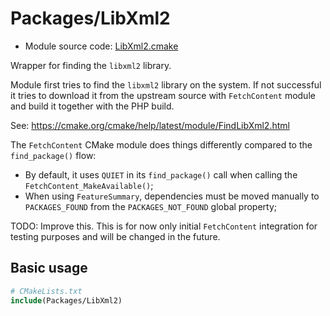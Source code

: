 <!-- This is auto-generated file. -->
# Packages/LibXml2

* Module source code: [LibXml2.cmake](https://github.com/petk/php-build-system/blob/master/cmake/cmake/modules/Packages/LibXml2.cmake)

Wrapper for finding the `libxml2` library.

Module first tries to find the `libxml2` library on the system. If not
successful it tries to download it from the upstream source with `FetchContent`
module and build it together with the PHP build.

See: https://cmake.org/cmake/help/latest/module/FindLibXml2.html

The `FetchContent` CMake module does things differently compared to the
`find_package()` flow:
* By default, it uses `QUIET` in its `find_package()` call when calling the
  `FetchContent_MakeAvailable()`;
* When using `FeatureSummary`, dependencies must be moved manually to
  `PACKAGES_FOUND` from the `PACKAGES_NOT_FOUND` global property;

TODO: Improve this. This is for now only initial `FetchContent` integration for
testing purposes and will be changed in the future.

## Basic usage

```cmake
# CMakeLists.txt
include(Packages/LibXml2)
```
